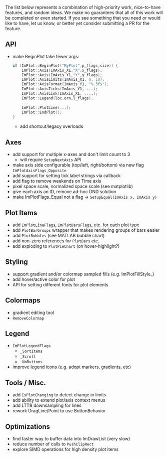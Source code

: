 The list below represents a combination of high-priority work, nice-to-have features, and random ideas. We make no guarantees that all of this work will be completed or even started. If you see something that you need or would like to have, let us know, or better yet consider submitting a PR for the feature.

## API

- make BeginPlot take fewer args:
    ```cpp
    if (ImPlot::BeginPlot("MyPlot",p_flags,size)) {
        ImPlot::Axis(ImAxis_X1,"X",x_flags);
        ImPlot::Axis(ImAxis_Y1,"Y",y_flags);
        ImPlot::AxisLimits(ImAxis_X1, 0, 10);
        ImPlot::AxisFormat(ImAxis_Y1, "%.3f$");
        ImPlot::AxisTicks(ImAxis_Y1, ...);
        ImPlot::AxisLink(ImAxis_X1, ....);        
        ImPlot::Legend(loc,orn,l_flags);
        ...        
        ImPlot::PlotLine(...);
        ImPlot::EndPlot();
    }
    ```
    - add shortcut/legacy overloads

## Axes

- add support for multiple x-axes and don't limit count to 3
    - will require `SetupNextAxis` API
- make axis side configurable (top/left, right/bottom) via new flag `ImPlotAxisFlags_Opposite`
- add support for setting tick label strings via callback
- add flag to remove weekends on Time axis
- pixel space scale, normalized space scale (see matplotlib)
- give each axis an ID, remove ad-hoc DND solution
- make ImPlotFlags_Equal not a flag -> `SetupEqual(ImAxis x, ImAxis y)`

## Plot Items

- add `ImPlotLineFlags`, `ImPlotBarsFlags`, etc. for each plot type
- add `PlotBarGroups` wrapper that makes rendering groups of bars easier
- add `PlotBubbles` (see MATLAB bubble chart)
- add non-zero references for `PlotBars` etc.
- add exploding to `PlotPieChart` (on hover-highlight?)

## Styling

- support gradient and/or colormap sampled fills (e.g. ImPlotFillStyle_)
- add hover/active color for plot
- API for setting different fonts for plot elements

## Colormaps

- gradient editing tool
- `RemoveColormap`

## Legend

- `ImPlotLegendFlags`
    - `_SortItems`
    - `_Scroll`
    - `_NoButtons`
- improve legend icons (e.g. adopt markers, gradients, etc)

## Tools / Misc.

- add `IsPlotChanging` to detect change in limits
- add ability to extend plot/axis context menus
- add LTTB downsampling for lines
- rework DragLine/Point to use ButtonBehavior

## Optimizations

- find faster way to buffer data into ImDrawList (very slow)
- reduce number of calls to `PushClipRect`
- explore SIMD operations for high density plot items

